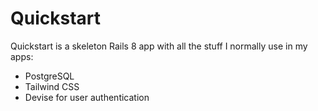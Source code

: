 Quickstart
===========

Quickstart is a skeleton Rails 8 app with all the stuff I normally use in my apps:

* PostgreSQL
* Tailwind CSS
* Devise for user authentication
